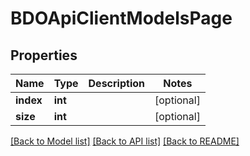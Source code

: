 # BDOApiClientModelsPage

## Properties
Name | Type | Description | Notes
------------ | ------------- | ------------- | -------------
**index** | **int** |  | [optional] 
**size** | **int** |  | [optional] 

[[Back to Model list]](../README.md#documentation-for-models) [[Back to API list]](../README.md#documentation-for-api-endpoints) [[Back to README]](../README.md)


